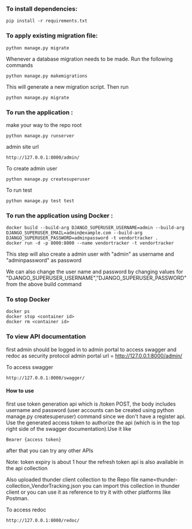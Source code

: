 ### To install dependencies:

```
pip install -r requirements.txt
```

### To apply existing migration file:

```
python manage.py migrate
```

Whenever a database migration needs to be made. Run the following commands

```
python manage.py makemigrations
```

This will generate a new migration script. Then run

```
python manage.py migrate
```

### To run the application :

make your way to the repo root

```
python manage.py runserver
```

admin site url

```
http://127.0.0.1:8000/admin/
```

To create admin user

```
python manage.py createsuperuser
```

To run test

```
python manage.py test test
```

### To run the application using Docker :

```
docker build --build-arg DJANGO_SUPERUSER_USERNAME=admin --build-arg DJANGO_SUPERUSER_EMAIL=admin@example.com --build-arg DJANGO_SUPERUSER_PASSWORD=adminpassword -t vendortracker .
docker run -d -p 8000:8000 --name vendortracker -t vendortracker
```

This step will also create a admin user with "admin" as username and "adminpassword" as password

We can also change the user name and password by changing values for "DJANGO_SUPERUSER_USERNAME","DJANGO_SUPERUSER_PASSWORD" from the above build command

### To stop Docker

```
docker ps
docker stop <container id>
docker rm <container id>
```

### To view API documentation

first admin should be logged in to admin portal to access swagger and redoc as security protocol
admin portal url = http://127.0.0.1:8000/admin/

To access swagger

```
http://127.0.0.1:8000/swagger/
```

#### How to use

first use token generation api which is /token POST, the body includes username and password (user accounts can be created using python manage.py createsuperuser) command since we don't have a register api. Use the generated access token to authorize the api (which is in the top right side of the swagger documentation).Use it like

```
Bearer {access token}
```

after that you can try any other APIs

Note: token expiry is about 1 hour the refresh token api is also available in the api collection

Also uploaded thunder client collection to the Repo file name=thunder-collection_VendorTracking.json you can import this collection in thunder client or you can use it as reference to try it with other platforms like Postman.

To access redoc

```
http://127.0.0.1:8000/redoc/
```

